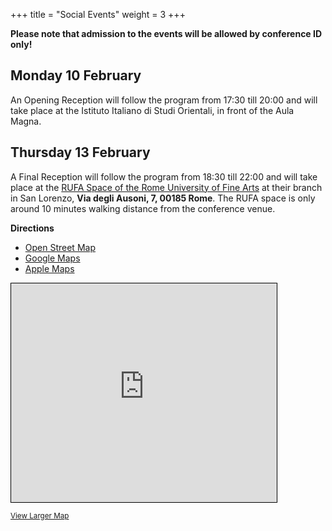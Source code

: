 +++
title = "Social Events"
weight = 3
+++

**Please note that admission to the events will be allowed by conference ID only!**

## Monday 10 February

An Opening Reception will follow the program from 17:30 till 20:00 and will take place at the Istituto Italiano di Studi Orientali, in front of the Aula Magna.

## Thursday 13 February

A Final Reception will follow the program from 18:30 till 22:00 and will take place at the [RUFA Space of the Rome University of Fine Arts](https://www.unirufa.it/en/sedi/sedi-roma/via-degli-ausoni-7/rufa-space/) at their branch in San Lorenzo, **Via degli Ausoni, 7, 00185 Rome**. The RUFA space is only around 10 minutes walking distance from the conference venue.

**Directions**

- [Open Street Map](https://www.openstreetmap.org/directions?engine=graphhopper_foot&route=41.896450%2C12.520959%3B41.898915%2C12.516475)
- [Google Maps](https://www.google.com/maps/place/RUFA+-+Rome+University+of+Fine+Arts/@41.896561,12.515269,17z/data=!3m1!5s0x132f619b66c3e989:0x408cfd3850c5d291!4m23!1m16!4m15!1m6!1m2!1s0x132f6184e01c3111:0x4bec550a1e258da0!2sDipartimento+ISO+-+Sapienza+Universit%C3%A0+di+Roma,+Circonvallazione+Tiburtina,+Roma,+RM,+Italia!2m2!1d12.5200773!2d41.8964171!1m6!1m2!1s0x132f619b643df47d:0x4b9ff25ebdeff7eb!2sRUFA+-+Rome+University+of+Fine+Arts,+Via+degli+Ausoni,+Roma,+RM!2m2!1d12.516511!2d41.8990198!3e2!3m5!1s0x132f619b643df47d:0x4b9ff25ebdeff7eb!8m2!3d41.8990198!4d12.516511!16s%2Fg%2F11c6vr03fh?entry=ttu&g_ep=EgoyMDI1MDExNS4wIKXMDSoASAFQAw%3D%3D)
- [Apple Maps](https://maps.apple.com/?daddr=Via%20degli%20Ausoni%207,%20Via%20degli%20Ausoni%207,%2000185%20Roma,%20Italia&dirflg=w&saddr=Edificio%20Marco%20Polo,%20Viale%20dello%20Scalo%20S.Lorenzo%2082%0A00185%20Roma%0AItalia)

<div class="map-container"><iframe width="425" height="350" src="https://www.openstreetmap.org/export/embed.html?bbox=12.514750063419344%2C41.89804069253227%2C12.518258392810823%2C41.89984746362843&amp;layer=mapnik&amp;marker=41.8989440844702%2C12.516504228115082" style="border: 1px solid black"></iframe></div>
<p><small><a href="https://www.openstreetmap.org/#map=19/41.898951/12.516502">View Larger Map</a></small></p>